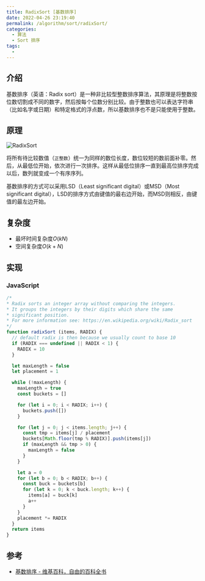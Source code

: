 ```yaml
---
title: RadixSort [基数排序]
date: 2022-04-26 23:19:40
permalink: /algorithm/sort/radixSort/
categories:
  - 算法
  - Sort 排序
tags:
  - 
---
```


## 介绍

基数排序（英语：Radix sort）是一种非比较型整数排序算法，其原理是将整数按位数切割成不同的数字，然后按每个位数分别比较。由于整数也可以表达字符串（比如名字或日期）和特定格式的浮点数，所以基数排序也不是只能使用于整数。

## 原理

![RadixSort](https://upload.wikimedia.org/wikipedia/commons/0/04/%E5%9F%BA%E6%95%B0%E6%8E%92%E5%BA%8F.gif)

将所有待比较数值（`正整数`）统一为同样的数位长度，数位较短的数前面补零。然后，从最低位开始，依次进行一次排序。这样从最低位排序一直到最高位排序完成以后，数列就变成一个有序序列。

基数排序的方式可以采用LSD（Least significant digital）或MSD（Most significant digital），LSD的排序方式由键值的最右边开始，而MSD则相反，由键值的最左边开始。

## 复杂度

- 最坏时间复杂度$O(kN)$
- 空间复杂度${\displaystyle O(k+N)}$

## 实现

### JavaScript

```js
/*
* Radix sorts an integer array without comparing the integers.
* It groups the integers by their digits which share the same
* significant position.
* For more information see: https://en.wikipedia.org/wiki/Radix_sort
*/
function radixSort (items, RADIX) {
  // default radix is then because we usually count to base 10
  if (RADIX === undefined || RADIX < 1) {
    RADIX = 10
  }

  let maxLength = false
  let placement = 1

  while (!maxLength) {
    maxLength = true
    const buckets = []

    for (let i = 0; i < RADIX; i++) {
      buckets.push([])
    }

    for (let j = 0; j < items.length; j++) {
      const tmp = items[j] / placement
      buckets[Math.floor(tmp % RADIX)].push(items[j])
      if (maxLength && tmp > 0) {
        maxLength = false
      }
    }

    let a = 0
    for (let b = 0; b < RADIX; b++) {
      const buck = buckets[b]
      for (let k = 0; k < buck.length; k++) {
        items[a] = buck[k]
        a++
      }
    }
    placement *= RADIX
  }
  return items
}
```

## 参考

- [基数排序 - 维基百科，自由的百科全书](https://zh.wikipedia.org/wiki/%E5%9F%BA%E6%95%B0%E6%8E%92%E5%BA%8F)